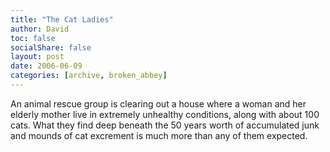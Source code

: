 ```yaml
---
title: "The Cat Ladies"
author: David
toc: false
socialShare: false
layout: post
date: 2006-06-09
categories: [archive, broken_abbey]
---
```


An animal rescue group is clearing out a house where a woman and her elderly
mother live in extremely unhealthy conditions, along with about 100 cats. What
they find deep beneath the 50 years worth of accumulated junk and mounds of cat
excrement is much more than any of them expected.
